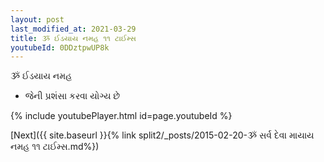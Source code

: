 ```yaml
---
layout: post
last_modified_at: 2021-03-29
title: ૐ ઈડયાય નમહ ૧૧ ટાઈમ્સ
youtubeId: 0DDztpwUP8k
---
```

 
 
 ૐ ઈડયાય નમહ  
 
 -  જેની પ્રશંસા કરવા યોગ્ય છે 
 
  
 
  
 
 
 
 
 
 


{% include youtubePlayer.html id=page.youtubeId %}
 
[Next]({{ site.baseurl }}{% link  split2/_posts/2015-02-20-ૐ સર્વ દેવા માયાય નમહ ૧૧ ટાઈમ્સ.md%})
 
